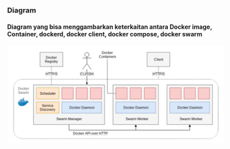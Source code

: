 ### Diagram

#### Diagram yang bisa menggambarkan keterkaitan antara Docker image, Container, dockerd, docker client, docker compose, docker swarm

![01](./img//diagram.jpg)